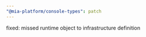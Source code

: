 ```yaml
---
"@mia-platform/console-types": patch
---
```


fixed: missed runtime object to infrastructure definition
